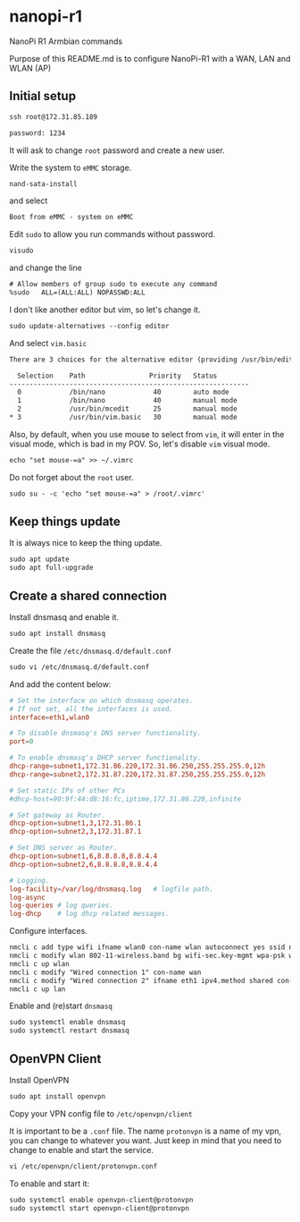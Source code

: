 # nanopi-r1

NanoPi R1 Armbian commands

Purpose of this README.md is to configure NanoPi-R1 with a WAN, LAN and WLAN (AP)

## Initial setup

```txt
ssh root@172.31.85.189

password: 1234
```

It will ask to change `root` password and create a new user.

Write the system to `eMMC` storage.

```txt
nand-sata-install
```

and select

```txt
Boot from eMMC - system on eMMC
```

Edit `sudo` to allow you run commands without password.

```txt
visudo
```

and change the line

```txt
# Allow members of group sudo to execute any command
%sudo   ALL=(ALL:ALL) NOPASSWD:ALL
```

I don't like another editor but vim, so let's change it.

```txt
sudo update-alternatives --config editor
```

And select `vim.basic`

```txt
There are 3 choices for the alternative editor (providing /usr/bin/editor).

  Selection    Path                Priority   Status
------------------------------------------------------------
  0            /bin/nano            40        auto mode
  1            /bin/nano            40        manual mode
  2            /usr/bin/mcedit      25        manual mode
* 3            /usr/bin/vim.basic   30        manual mode
```

Also, by default, when you use mouse to select from `vim`, it will enter in the visual mode, which is bad in my POV. So, let's disable `vim` visual mode.

```txt
echo "set mouse-=a" >> ~/.vimrc
```

Do not forget about the `root` user.

```txt
sudo su - -c 'echo "set mouse-=a" > /root/.vimrc'
```

## Keep things update

It is always nice to keep the thing update.

```txt
sudo apt update
sudo apt full-upgrade
```

## Create a shared connection

Install dnsmasq and enable it.

```txt
sudo apt install dnsmasq
```

Create the file `/etc/dnsmasq.d/default.conf`

```txt
sudo vi /etc/dnsmasq.d/default.conf
```

And add the content below:

```conf
# Set the interface on which dnsmasq operates.
# If not set, all the interfaces is used.
interface=eth1,wlan0

# To disable dnsmasq's DNS server functionality.
port=0

# To enable dnsmasq's DHCP server functionality.
dhcp-range=subnet1,172.31.86.220,172.31.86.250,255.255.255.0,12h
dhcp-range=subnet2,172.31.87.220,172.31.87.250,255.255.255.0,12h

# Set static IPs of other PCs
#dhcp-host=90:9f:44:d8:16:fc,iptime,172.31.86.220,infinite

# Set gateway as Router.
dhcp-option=subnet1,3,172.31.86.1
dhcp-option=subnet2,3,172.31.87.1

# Set DNS server as Router.
dhcp-option=subnet1,6,8.8.8.8,8.8.4.4
dhcp-option=subnet2,6,8.8.8.8,8.8.4.4

# Logging.
log-facility=/var/log/dnsmasq.log   # logfile path.
log-async
log-queries # log queries.
log-dhcp    # log dhcp related messages.
```

Configure interfaces.

```txt
nmcli c add type wifi ifname wlan0 con-name wlan autoconnect yes ssid nanopi_r1 mode ap
nmcli c modify wlan 802-11-wireless.band bg wifi-sec.key-mgmt wpa-psk wifi-sec.psk "YourPasswordHere" ipv4.method shared ipv4.addresses 172.31.87.1/24
nmcli c up wlan
nmcli c modify "Wired connection 1" con-name wan
nmcli c modify "Wired connection 2" ifname eth1 ipv4.method shared con-name lan ipv4.addresses 172.31.86.1/24
nmcli c up lan
```

Enable and (re)start `dnsmasq`

```txt
sudo systemctl enable dnsmasq
sudo systemctl restart dnsmasq
```

## OpenVPN Client

Install OpenVPN

```txt
sudo apt install openvpn
```

Copy your VPN config file to `/etc/openvpn/client`

It is important to be a `.conf` file. The name `protonvpn` is a name of my vpn, you can change to whatever you want. Just keep in mind that you need to change to enable and start the service.

```txt
vi /etc/openvpn/client/protonvpn.conf
```

To enable and start it:

```txt
sudo systemctl enable openvpn-client@protonvpn
sudo systemctl start openvpn-client@protonvpn
```
